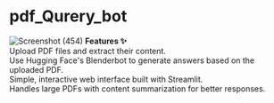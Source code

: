 # pdf_Qurery_bot
![Screenshot (454)](https://github.com/user-attachments/assets/f79cace6-dfe8-485a-b4e7-6a5907fa0df2)
**Features ✨**<br>
Upload PDF files and extract their content.<br>
Use Hugging Face's Blenderbot to generate answers based on the uploaded PDF.<br>
Simple, interactive web interface built with Streamlit.<br>
Handles large PDFs with content summarization for better responses.<br>
